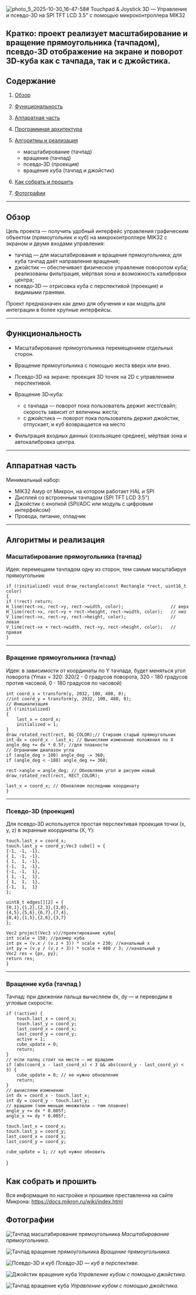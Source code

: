 ![photo_5_2025-10-30_16-47-58](https://github.com/user-attachments/assets/1c017264-df0d-4507-81e6-20dd8b8f97ff)# Touchpad & Joystick 3D — Управление и псевдо-3D на SPI TFT LCD 3.5" с помощью микроконтроллера MIK32

Кратко: проект реализует масштабирование и вращение прямоугольника (тачпадом), псевдо‑3D отображение на экране и поворот 3D‑куба как с тачпада, так и с джойстика.
---

## Содержание

1. [Обзор](#обзор)
2. [Функциональность](#функциональность)
3. [Аппаратная часть](#аппаратная-часть)
4. [Программная архитектура](#программная-архитектура)
5. [Алгоритмы и реализация](#алгоритмы-и-реализация)

   * масштабирование (тачпад)
   * вращение (тачпад)
   * псевдо‑3D (проекция)
   * вращение куба (тачпад и джойстик)
6. [Как собрать и прошить](#как-собрать-и-прошить)
7. [Фотографии](#фотографии)

---

## Обзор

Цель проекта — получить удобный интерфейс управления графическим объектом (прямоугольник и куб) на микроконтроллере MIK32 с экраном и двумя входами управления:

* тачпад — для масштабирования и вращения прямоугольника; для куба тачпад даёт направление вращения;
* джойстик — обеспечивает физическое управление поворотом куба; реализованы фильтрация, мёртвая зона и возможность калибровки центра;
* псевдо‑3D — отрисовка куба с перспективой (проекция) и видимыми гранями.

Проект предназначен как демо для обучения и как модуль для интеграции в более крупные интерфейсы.

---

## Функциональность

* Масштабирование прямоугольника перемещением отдельных сторон.
* Вращение прямоугольника с помощью жеста вверх или вниз.
* Псевдо‑3D на экране: проекция 3D точек на 2D с управлением перспективой.
* Вращение 3D‑куба:

  * с тачпада — поворот пока пользователь держит жест/свайп; скорость зависит от величины жеста;
  * с джойстика — поворот пока пользователь держит джойстик, отпускает, и куб возвращается на место
* Фильтрация входных данных (скользящее среднее), мёртвая зона и автокалибровка центра.

---

## Аппаратная часть

Минимальный набор:

* MIK32 Амур от Микрон, на котором работает HAL и SPI
* Дисплей со встроенным тачпадом (SPI TFT LCD 3.5")
* Джойстик с кнопкой (SPI/ADC или модуль с цифровым интерфейсом)
* Провода, питание, отладчик

---

## Алгоритмы и реализация

### Масштабирование прямоугольника (тачпад)

Идея: перемещаем тачпадом одну из сторон, тем самым масштабируя прямоугольник

    if (!initialized) void draw_rectangle(const Rectangle *rect, uint16_t color)
    {
    if (!rect) return;
    H_line(rect->x, rect->y, rect->width, color);                  // верх
    H_line(rect->x, rect->y + rect->height, rect->width, color);   // низ
    V_line(rect->x, rect->y, rect->height, color);                 // левая
    V_line(rect->x + rect->width, rect->y, rect->height, color);   // правая
    }
---

### Вращение прямоугольника (тачпад)

Идея: в зависимости от координаты по Y тачпада, будет меняться угол поворота (Ymax = 320: 320/2 - 0 градусов поворота, 320 - 180 градусов против часовой, 0 - 180 градусов по часовой)

    int coord_x = transform(y, 2032, 100, 480, 0);
    //int coord_y = transform(y, 2032, 100, 480, 0);
    // Инициализация
    if (!initialized)
    {
        last_x = coord_x;
        initialized = 1;
    }
    draw_rotated_rect(rect, BG_COLOR);// Стираем старый прямоугольник
    int dx = coord_x - last_x; // Вычисляем изменение положения по X
    angle_deg += dx * 0.5f; //для плавности
    // Ограничим диапазон угла
    if (angle_deg > 180) angle_deg -= 360;
    if (angle_deg < -180) angle_deg += 360;

    rect->angle = angle_deg; // Обновляем угол и рисуем новый
    draw_rotated_rect(rect, RECT_COLOR);

    last_x = coord_x; // Обновляем последнюю координату
    }
---

### Псевдо‑3D (проекция)

Для псевдо‑3D используется простая перспективая проекция точки (x, y, z) в экранные координаты (X, Y):

    touch.last_x = coord_x;
    touch.last_y = coord_y;Vec3 cube[] = {
    {-1, -1, -1},
    { 1, -1, -1},
    { 1,  1, -1},
    {-1,  1, -1},
    {-1, -1,  1},
    { 1, -1,  1},
    { 1,  1,  1},
    {-1,  1,  1}
    };
    
    uint8_t edges[][2] = {
    {0,1},{1,2},{2,3},{3,0},
    {4,5},{5,6},{6,7},{7,4},
    {0,4},{1,5},{2,6},{3,7}
    }; 
    
    Vec2 project(Vec3 v)//проектирование куба{
    int scale = 150; //размер куба
    int px = (v.x / (v.z + 3)) * scale + 230; //начальный х
    int py = (v.y / (v.z + 3)) * scale + 480 / 3; //начальный у
    Vec2 res = {px, py};
    return res;
    }

---

### Вращение куба (тачпад )

Тачпад: при движении пальца вычисляем dx, dy — и переводим в угловые скорости:

    if (!active) {
        touch.last_x = coord_x;
        touch.last_y = coord_y;
        last_coord_x = coord_x;
        last_coord_y = coord_y;
        active = 1;
        cube_update = 0;
        return;
    } 
    // если палец стоит на месте — не вращаем
    if (abs(coord_x - last_coord_x) < 3 && abs(coord_y - last_coord_y) < 3) {
        cube_update = 0; // не нужно обновление
        return;
    }
    // вычисляем изменение
    int dx = coord_x - touch.last_x;
    int dy = coord_y - touch.last_y;
    // вращаем (чем меньше множители — тем плавнее)
    angle_y += dx * 0.005f;
    angle_x += dy * 0.005f;

    touch.last_x = coord_x;
    touch.last_y = coord_y;
    last_coord_x = coord_x;
    last_coord_y = coord_y;

    cube_update = 1; // куб нужно обновить
  }


## Как собрать и прошить

Вся информация по настройке и прошивке преставленна на сайте Микрона: https://docs.mikron.ru/wiki/index.html


## Фотографии

![Тачпад масштабирование прямоугольника](![photo_5_2025-10-30_16-47-58](https://github.com/user-attachments/assets/52012271-95f3-45ca-b974-6bc1b0a9e768))
*Масштабирование прямоугольника.*

![Тачпад вращение прямоугольника](![photo_4_2025-10-30_16-47-58](https://github.com/user-attachments/assets/f4e6012b-28b2-434a-913d-090eead5be53))
*Вращение прямоугольника.*

![Псевдо-3D и куб](![photo_3_2025-10-30_16-47-58](https://github.com/user-attachments/assets/afc36ec9-241e-45d9-be69-47e9f76d79f5))
*Псевдо‑3D — куб в перспективе.*

![Джойстик вращение куба](![photo_2_2025-10-30_16-47-58](https://github.com/user-attachments/assets/eaad91bb-f469-4123-ab8e-c40896147b29))
*Управление кубом с помощью джойстика.* 

![Тачпад вращение куба](![photo_1_2025-10-30_16-47-58](https://github.com/user-attachments/assets/fae06a9e-94fe-4297-a9cc-294768efa4f7))
*Управление кубом с помощью джойстика.* 



